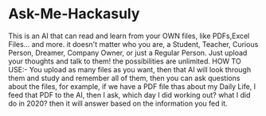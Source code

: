 # Ask-Me-Hackasuly
This is an AI that can read and learn from your OWN files, like PDFs,Excel Files... and more. it doesn't matter who you are, a Student, Teacher, Curious Person, Dreamer, Company Owner, or just a Regular Person. Just upload your thoughts and talk to them! the possibilities are unlimited. HOW TO USE:- You upload as many files as you want, then that AI will look through them and study and remember all of them, then you can ask questions about the files, for example, if we have a PDF file thas about my Daily Life, I feed that PDF to the AI, then I ask, which day I did working out? what I did do in 2020? then it will answer based on the information you fed it.
